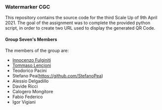 ### Watermarker CGC

This repository contains the source code for the third Scale Up of 9th April 2021. 
The goal of the assignment was to complete the provided python script, in order to create two URL used to display the generated QR Code.

#### Group Seven's Members

The members of the group are:
* [Innocenzo Fulginiti](https://github.com/InnocenzoFulginiti)
* [Tommaso Lencioni](https://github.com/TommasoLencioni)
* Teodorico Pacini
* Stefano Pea(https://github.com/StefanoPea)
* Alessio Delgadillo
* Davide Ricci
* Calogero Mongitore
* Fabio Federico
* Igor Vigiani

